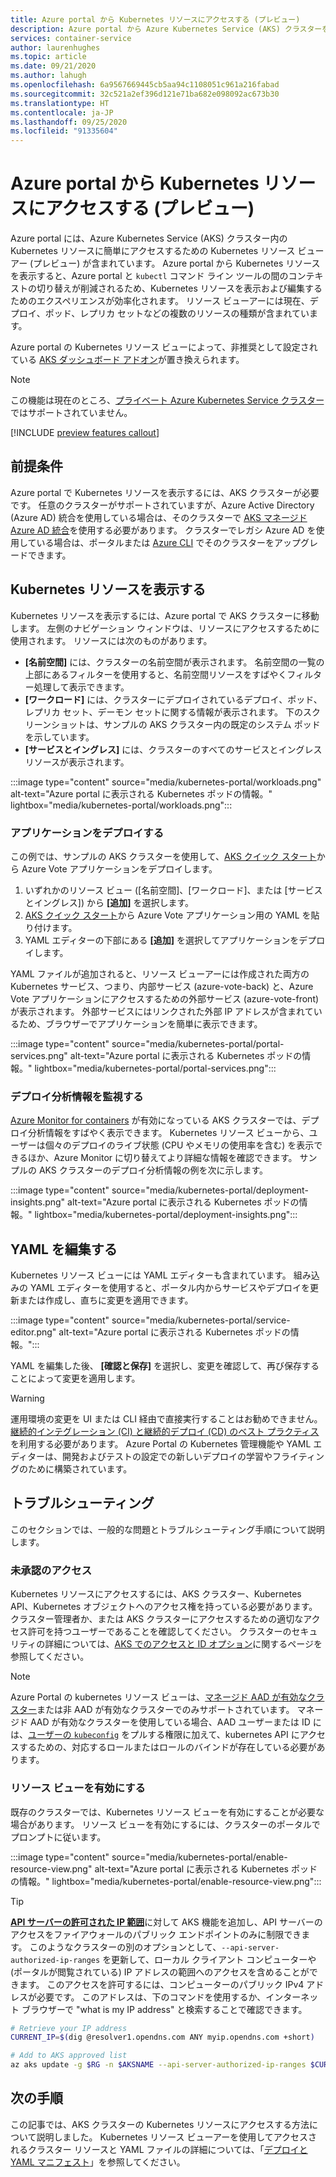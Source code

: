 ```yaml
---
title: Azure portal から Kubernetes リソースにアクセスする (プレビュー)
description: Azure portal から Azure Kubernetes Service (AKS) クラスターを管理するために Kubernetes リソースを操作する方法について説明します。
services: container-service
author: laurenhughes
ms.topic: article
ms.date: 09/21/2020
ms.author: lahugh
ms.openlocfilehash: 6a9567669445cb5aa94c1108051c961a216fabad
ms.sourcegitcommit: 32c521a2ef396d121e71ba682e098092ac673b30
ms.translationtype: HT
ms.contentlocale: ja-JP
ms.lasthandoff: 09/25/2020
ms.locfileid: "91335604"
---
```

# <a name="access-kubernetes-resources-from-the-azure-portal-preview"></a>Azure portal から Kubernetes リソースにアクセスする (プレビュー)

Azure portal には、Azure Kubernetes Service (AKS) クラスター内の Kubernetes リソースに簡単にアクセスするための Kubernetes リソース ビューアー (プレビュー) が含まれています。 Azure portal から Kubernetes リソースを表示すると、Azure portal と `kubectl` コマンド ライン ツールの間のコンテキストの切り替えが削減されるため、Kubernetes リソースを表示および編集するためのエクスペリエンスが効率化されます。 リソース ビューアーには現在、デプロイ、ポッド、レプリカ セットなどの複数のリソースの種類が含まれています。

Azure portal の Kubernetes リソース ビューによって、非推奨として設定されている [AKS ダッシュボード アドオン][kubernetes-dashboard]が置き換えられます。

>[!NOTE]
>この機能は現在のところ、[プライベート Azure Kubernetes Service クラスター](https://docs.microsoft.com/azure/aks/private-clusters)ではサポートされていません。

[!INCLUDE [preview features callout](./includes/preview/preview-callout.md)]

## <a name="prerequisites"></a>前提条件

Azure portal で Kubernetes リソースを表示するには、AKS クラスターが必要です。 任意のクラスターがサポートされていますが、Azure Active Directory (Azure AD) 統合を使用している場合は、そのクラスターで [AKS マネージド Azure AD 統合][aks-managed-aad]を使用する必要があります。 クラスターでレガシ Azure AD を使用している場合は、ポータルまたは [Azure CLI][cli-aad-upgrade] でそのクラスターをアップグレードできます。

## <a name="view-kubernetes-resources"></a>Kubernetes リソースを表示する

Kubernetes リソースを表示するには、Azure portal で AKS クラスターに移動します。 左側のナビゲーション ウィンドウは、リソースにアクセスするために使用されます。 リソースには次のものがあります。

- **[名前空間]** には、クラスターの名前空間が表示されます。 名前空間の一覧の上部にあるフィルターを使用すると、名前空間リソースをすばやくフィルター処理して表示できます。
- **[ワークロード]** には、クラスターにデプロイされているデプロイ、ポッド、レプリカ セット、デーモン セットに関する情報が表示されます。 下のスクリーンショットは、サンプルの AKS クラスター内の既定のシステム ポッドを示しています。
- **[サービスとイングレス]** には、クラスターのすべてのサービスとイングレス リソースが表示されます。

:::image type="content" source="media/kubernetes-portal/workloads.png" alt-text="Azure portal に表示される Kubernetes ポッドの情報。" lightbox="media/kubernetes-portal/workloads.png":::

### <a name="deploy-an-application"></a>アプリケーションをデプロイする

この例では、サンプルの AKS クラスターを使用して、[AKS クイック スタート][portal-quickstart]から Azure Vote アプリケーションをデプロイします。

1. いずれかのリソース ビュー ([名前空間]、[ワークロード]、または [サービスとイングレス]) から **[追加]** を選択します。
1. [AKS クイック スタート][portal-quickstart]から Azure Vote アプリケーション用の YAML を貼り付けます。
1. YAML エディターの下部にある **[追加]** を選択してアプリケーションをデプロイします。 

YAML ファイルが追加されると、リソース ビューアーには作成された両方の Kubernetes サービス、つまり、内部サービス (azure-vote-back) と、Azure Vote アプリケーションにアクセスするための外部サービス (azure-vote-front) が表示されます。 外部サービスにはリンクされた外部 IP アドレスが含まれているため、ブラウザーでアプリケーションを簡単に表示できます。

:::image type="content" source="media/kubernetes-portal/portal-services.png" alt-text="Azure portal に表示される Kubernetes ポッドの情報。" lightbox="media/kubernetes-portal/portal-services.png":::

### <a name="monitor-deployment-insights"></a>デプロイ分析情報を監視する

[Azure Monitor for containers][enable-monitor] が有効になっている AKS クラスターでは、デプロイ分析情報をすばやく表示できます。 Kubernetes リソース ビューから、ユーザーは個々のデプロイのライブ状態 (CPU やメモリの使用率を含む) を表示できるほか、Azure Monitor に切り替えてより詳細な情報を確認できます。 サンプルの AKS クラスターのデプロイ分析情報の例を次に示します。

:::image type="content" source="media/kubernetes-portal/deployment-insights.png" alt-text="Azure portal に表示される Kubernetes ポッドの情報。" lightbox="media/kubernetes-portal/deployment-insights.png":::

## <a name="edit-yaml"></a>YAML を編集する

Kubernetes リソース ビューには YAML エディターも含まれています。 組み込みの YAML エディターを使用すると、ポータル内からサービスやデプロイを更新または作成し、直ちに変更を適用できます。

:::image type="content" source="media/kubernetes-portal/service-editor.png" alt-text="Azure portal に表示される Kubernetes ポッドの情報。":::

YAML を編集した後、 **[確認と保存]** を選択し、変更を確認して、再び保存することによって変更を適用します。

>[!WARNING]
> 運用環境の変更を UI または CLI 経由で直接実行することはお勧めできません。[継続的インテグレーション (CI) と継続的デプロイ (CD) のベスト プラクティス](kubernetes-action.md)を利用する必要があります。 Azure Portal の Kubernetes 管理機能や YAML エディターは、開発およびテストの設定での新しいデプロイの学習やフライティングのために構築されています。

## <a name="troubleshooting"></a>トラブルシューティング

このセクションでは、一般的な問題とトラブルシューティング手順について説明します。

### <a name="unauthorized-access"></a>未承認のアクセス

Kubernetes リソースにアクセスするには、AKS クラスター、Kubernetes API、Kubernetes オブジェクトへのアクセス権を持っている必要があります。 クラスター管理者か、または AKS クラスターにアクセスするための適切なアクセス許可を持つユーザーであることを確認してください。 クラスターのセキュリティの詳細については、[AKS でのアクセスと ID オプション][concepts-identity]に関するページを参照してください。

>[!NOTE]
> Azure Portal の kubernetes リソース ビューは、[マネージド AAD が有効なクラスター](managed-aad.md)または非 AAD が有効なクラスターでのみサポートされています。 マネージド AAD が有効なクラスターを使用している場合、AAD ユーザーまたは ID には、[ユーザーの `kubeconfig`](control-kubeconfig-access.md) をプルする権限に加えて、kubernetes API にアクセスするための、対応するロールまたはロールのバインドが存在している必要があります。

### <a name="enable-resource-view"></a>リソース ビューを有効にする

既存のクラスターでは、Kubernetes リソース ビューを有効にすることが必要な場合があります。 リソース ビューを有効にするには、クラスターのポータルでプロンプトに従います。

:::image type="content" source="media/kubernetes-portal/enable-resource-view.png" alt-text="Azure portal に表示される Kubernetes ポッドの情報。" lightbox="media/kubernetes-portal/enable-resource-view.png":::

> [!TIP]
> [**API サーバーの許可された IP 範囲**](api-server-authorized-ip-ranges.md)に対して AKS 機能を追加し、API サーバーのアクセスをファイアウォールのパブリック エンドポイントのみに制限できます。 このようなクラスターの別のオプションとして、`--api-server-authorized-ip-ranges` を更新して、ローカル クライアント コンピューターや (ポータルが閲覧されている) IP アドレスの範囲へのアクセスを含めることができます。 このアクセスを許可するには、コンピューターのパブリック IPv4 アドレスが必要です。 このアドレスは、下のコマンドを使用するか、インターネット ブラウザーで "what is my IP address" と検索することで確認できます。
```bash
# Retrieve your IP address
CURRENT_IP=$(dig @resolver1.opendns.com ANY myip.opendns.com +short)

# Add to AKS approved list
az aks update -g $RG -n $AKSNAME --api-server-authorized-ip-ranges $CURRENT_IP/32

```

## <a name="next-steps"></a>次の手順

この記事では、AKS クラスターの Kubernetes リソースにアクセスする方法について説明しました。 Kubernetes リソース ビューアーを使用してアクセスされるクラスター リソースと YAML ファイルの詳細については、「[デプロイと YAML マニフェスト][deployments]」を参照してください。

<!-- LINKS - internal -->
[kubernetes-dashboard]: kubernetes-dashboard.md
[concepts-identity]: concepts-identity.md
[portal-quickstart]: kubernetes-walkthrough-portal.md#run-the-application
[deployments]: concepts-clusters-workloads.md#deployments-and-yaml-manifests
[aks-managed-aad]: managed-aad.md
[cli-aad-upgrade]: managed-aad.md#upgrading-to-aks-managed-azure-ad-integration
[enable-monitor]: ../azure-monitor/insights/container-insights-enable-existing-clusters.md
